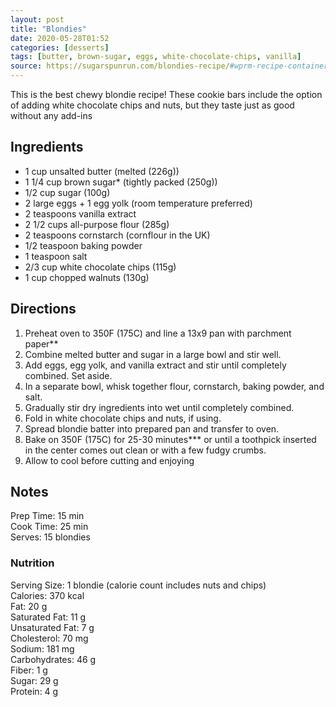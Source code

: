 ```yaml
---
layout: post
title: "Blondies"
date: 2020-05-28T01:52
categories: [desserts]
tags: [butter, brown-sugar, eggs, white-chocolate-chips, vanilla]
source: https://sugarspunrun.com/blondies-recipe/#wprm-recipe-container-14940
---
```


This is the best chewy blondie recipe! These cookie bars include the option of adding white chocolate chips and nuts, but they taste just as good without any add-ins

## Ingredients ##

- 1 cup unsalted butter (melted (226g))
- 1 1/4 cup brown sugar* (tightly packed (250g))
- 1/2 cup sugar (100g)
- 2 large eggs + 1 egg yolk (room temperature preferred)
- 2 teaspoons vanilla extract
- 2 1/2 cups all-purpose flour (285g)
- 2 teaspoons cornstarch (cornflour in the UK)
- 1/2 teaspoon baking powder
- 1 teaspoon salt
- 2/3 cup white chocolate chips (115g)
- 1 cup chopped walnuts (130g)

## Directions ##

1. Preheat oven to 350F (175C) and line a 13x9 pan with parchment paper**
2. Combine melted butter and sugar in a large bowl and stir well.
3. Add eggs, egg yolk, and vanilla extract and stir until completely combined. Set aside.
4. In a separate bowl, whisk together flour, cornstarch, baking powder, and salt.
5. Gradually stir dry ingredients into wet until completely combined.
6. Fold in white chocolate chips and nuts, if using.
7. Spread blondie batter into prepared pan and transfer to oven.
8. Bake on 350F (175C) for 25-30 minutes*** or until a toothpick inserted in the center comes out clean or with a few fudgy crumbs.
9. Allow to cool before cutting and enjoying

## Notes ##

Prep Time: 15 min  
Cook Time: 25 min  
Serves: 15 blondies

### Nutrition ###

Serving Size: 1 blondie (calorie count includes nuts and chips)  
Calories: 370 kcal  
Fat: 20 g  
Saturated Fat: 11 g  
Unsaturated Fat: 7 g  
Cholesterol: 70 mg  
Sodium: 181 mg  
Carbohydrates: 46 g  
Fiber: 1 g  
Sugar: 29 g  
Protein: 4 g  
